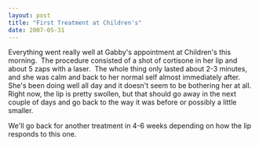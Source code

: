 ```yaml
---
layout: post
title: "First Treatment at Children's"
date: 2007-05-31
---
```


<p>Everything went really well at Gabby's appointment at Children's this morning.  The procedure consisted of a shot of cortisone in her lip and about 5 zaps with a laser.  The whole thing only lasted about 2-3 minutes, and she was calm and back to her normal self almost immediately after.  She's been doing well all day and it doesn't seem to be bothering her at all.  Right now, the lip is pretty swollen, but that should go away in the next couple of days and go back to the way it was before or possibly a little smaller.</p>
<p>We'll go back for another treatment in 4-6 weeks depending on how the lip responds to this one.</p>
